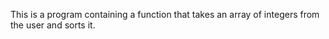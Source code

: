 This is a program containing a function that takes an array of integers from the user and sorts it.
